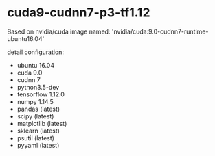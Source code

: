 # cuda9-cudnn7-p3-tf1.12

Based on nvidia/cuda image named: 'nvidia/cuda:9.0-cudnn7-runtime-ubuntu16.04'

detail configuration:
- ubuntu 16.04
- cuda 9.0
- cudnn 7
- python3.5-dev
- tensorflow 1.12.0
- numpy 1.14.5
- pandas (latest)
- scipy (latest)
- matplotlib (latest)
- sklearn (latest)
- psutil (latest)
- pyyaml (latest)
